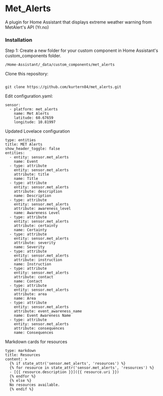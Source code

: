 # Met_Alerts
A plugin for Home Assistant that displays extreme weather warning from MetAlert's API  (Yr.no)



### Installation

Step 1:  Create a new folder for your custom component in Home Assistant's custom_components folder.

```
/Home-Assistant/_data/custom_components/met_alerts
```

Clone this repository:

```

git clone https://github.com/kurtern84/met_alerts.git
```

Edit configuration.yaml:

```
sensor:
  - platform: met_alerts
    name: Met Alerts
    latitude: 60.67659
    longitude: 10.81997
```

Updated Lovelace configuration

```
type: entities
title: MET Alerts
show_header_toggle: false
entities:
  - entity: sensor.met_alerts
    name: Event
  - type: attribute
    entity: sensor.met_alerts
    attribute: title
    name: Title
  - type: attribute
    entity: sensor.met_alerts
    attribute: description
    name: Description
  - type: attribute
    entity: sensor.met_alerts
    attribute: awareness_level
    name: Awareness Level
  - type: attribute
    entity: sensor.met_alerts
    attribute: certainty
    name: Certainty
  - type: attribute
    entity: sensor.met_alerts
    attribute: severity
    name: Severity
  - type: attribute
    entity: sensor.met_alerts
    attribute: instruction
    name: Instruction
  - type: attribute
    entity: sensor.met_alerts
    attribute: contact
    name: Contact
  - type: attribute
    entity: sensor.met_alerts
    attribute: area
    name: Area
  - type: attribute
    entity: sensor.met_alerts
    attribute: event_awareness_name
    name: Event Awareness Name
  - type: attribute
    entity: sensor.met_alerts
    attribute: consequences
    name: Consequences

```

Markdown cards for resources

```
type: markdown
title: Resources
content: >
  {% if state_attr('sensor.met_alerts', 'resources') %}
  {% for resource in state_attr('sensor.met_alerts', 'resources') %}
  - [{{ resource.description }}]({{ resource.uri }})
  {% endfor %}
  {% else %}
  No resources available.
  {% endif %}

```
